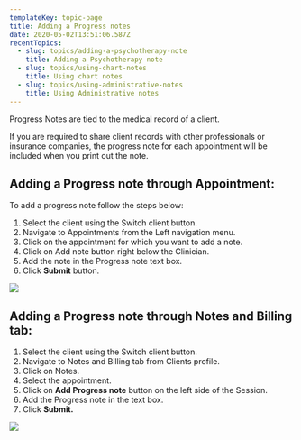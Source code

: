 ```yaml
---
templateKey: topic-page
title: Adding a Progress notes
date: 2020-05-02T13:51:06.587Z
recentTopics:
  - slug: topics/adding-a-psychotherapy-note
    title: Adding a Psychotherapy note
  - slug: topics/using-chart-notes
    title: Using chart notes
  - slug: topics/using-administrative-notes
    title: Using Administrative notes
---
```

Progress Notes are tied to the medical record of a client.

If you are required to share client records with other professionals or insurance companies, the progress note for each appointment will be included when you print out the note.

## Adding a Progress note through Appointment:

To add a progress note follow the steps below:

1. Select the client using the Switch client button.
2. Navigate to Appointments from the Left navigation menu.
3. Click on the appointment for which you want to add a note.
4. Click on Add note button right below the Clinician.
5. Add the note in the Progress note text box.
6. Click **Submit** button.

![](/img/notes_2.png)

## Adding a Progress note through Notes and Billing tab:

1. Select the client using the Switch client button.
2. Navigate to Notes and Billing tab from Clients profile.
3. Click on Notes.
4. Select the appointment.
5. Click on **Add Progress note** button on the left side of the Session.
6. Add the Progress note in the text box.
7. Click **Submit.**

![](/img/p_notes.png)
